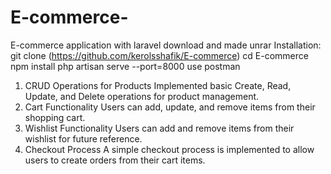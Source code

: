 # E-commerce-
E-commerce  application with laravel
download and made unrar
Installation:
git clone (https://github.com/kerolsshafik/E-commerce)
cd E-commerce
npm install
php artisan serve --port=8000
use postman

1. CRUD Operations for Products
Implemented basic Create, Read, Update, and Delete operations for product management.
2. Cart Functionality
Users can add, update, and remove items from their shopping cart.
3. Wishlist Functionality
Users can add and remove items from their wishlist for future reference.
4. Checkout Process
A simple checkout process is implemented to allow users to create orders from their cart items.

